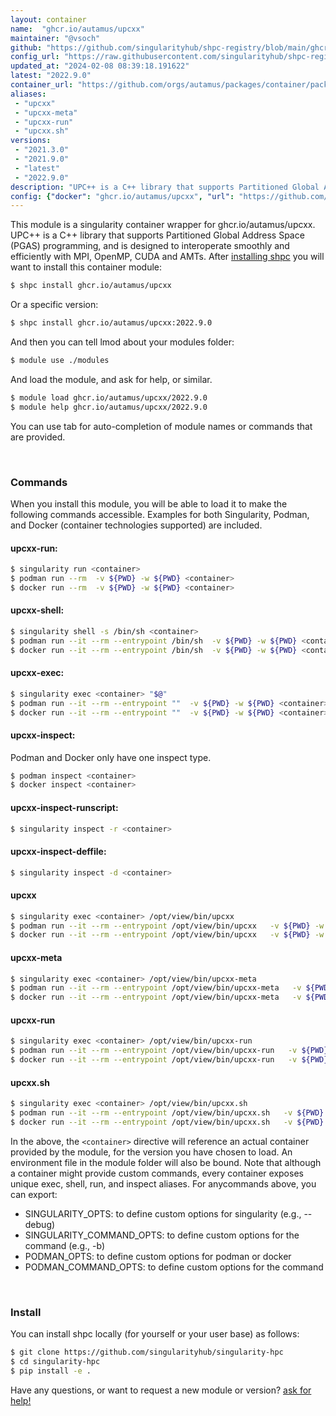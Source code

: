 ```yaml
---
layout: container
name:  "ghcr.io/autamus/upcxx"
maintainer: "@vsoch"
github: "https://github.com/singularityhub/shpc-registry/blob/main/ghcr.io/autamus/upcxx/container.yaml"
config_url: "https://raw.githubusercontent.com/singularityhub/shpc-registry/main/ghcr.io/autamus/upcxx/container.yaml"
updated_at: "2024-02-08 08:39:18.191622"
latest: "2022.9.0"
container_url: "https://github.com/orgs/autamus/packages/container/package/upcxx"
aliases:
 - "upcxx"
 - "upcxx-meta"
 - "upcxx-run"
 - "upcxx.sh"
versions:
 - "2021.3.0"
 - "2021.9.0"
 - "latest"
 - "2022.9.0"
description: "UPC++ is a C++ library that supports Partitioned Global Address Space (PGAS) programming, and is designed to interoperate smoothly and efficiently with MPI, OpenMP, CUDA and AMTs."
config: {"docker": "ghcr.io/autamus/upcxx", "url": "https://github.com/orgs/autamus/packages/container/package/upcxx", "maintainer": "@vsoch", "description": "UPC++ is a C++ library that supports Partitioned Global Address Space (PGAS) programming, and is designed to interoperate smoothly and efficiently with MPI, OpenMP, CUDA and AMTs.", "latest": {"2022.9.0": "sha256:4fb58ad779ca861344af2b8dab0ed07b89d4f7b14ffffa98c8429fe0f0779e51"}, "tags": {"2021.3.0": "sha256:5c96a1851c89e27ce2542e055c462f01f0fdd079dc39abdbae1a0f5b676255f3", "2021.9.0": "sha256:1bba1f067633ce18553bcb3ed4176dbc808d19b1e433bc279ca223f928160ab6", "latest": "sha256:4fb58ad779ca861344af2b8dab0ed07b89d4f7b14ffffa98c8429fe0f0779e51", "2022.9.0": "sha256:4fb58ad779ca861344af2b8dab0ed07b89d4f7b14ffffa98c8429fe0f0779e51"}, "aliases": {"upcxx": "/opt/view/bin/upcxx", "upcxx-meta": "/opt/view/bin/upcxx-meta", "upcxx-run": "/opt/view/bin/upcxx-run", "upcxx.sh": "/opt/view/bin/upcxx.sh"}}
---
```


This module is a singularity container wrapper for ghcr.io/autamus/upcxx.
UPC++ is a C++ library that supports Partitioned Global Address Space (PGAS) programming, and is designed to interoperate smoothly and efficiently with MPI, OpenMP, CUDA and AMTs.
After [installing shpc](#install) you will want to install this container module:


```bash
$ shpc install ghcr.io/autamus/upcxx
```

Or a specific version:

```bash
$ shpc install ghcr.io/autamus/upcxx:2022.9.0
```

And then you can tell lmod about your modules folder:

```bash
$ module use ./modules
```

And load the module, and ask for help, or similar.

```bash
$ module load ghcr.io/autamus/upcxx/2022.9.0
$ module help ghcr.io/autamus/upcxx/2022.9.0
```

You can use tab for auto-completion of module names or commands that are provided.

<br>

### Commands

When you install this module, you will be able to load it to make the following commands accessible.
Examples for both Singularity, Podman, and Docker (container technologies supported) are included.

#### upcxx-run:

```bash
$ singularity run <container>
$ podman run --rm  -v ${PWD} -w ${PWD} <container>
$ docker run --rm  -v ${PWD} -w ${PWD} <container>
```

#### upcxx-shell:

```bash
$ singularity shell -s /bin/sh <container>
$ podman run --it --rm --entrypoint /bin/sh  -v ${PWD} -w ${PWD} <container>
$ docker run --it --rm --entrypoint /bin/sh  -v ${PWD} -w ${PWD} <container>
```

#### upcxx-exec:

```bash
$ singularity exec <container> "$@"
$ podman run --it --rm --entrypoint ""  -v ${PWD} -w ${PWD} <container> "$@"
$ docker run --it --rm --entrypoint ""  -v ${PWD} -w ${PWD} <container> "$@"
```

#### upcxx-inspect:

Podman and Docker only have one inspect type.

```bash
$ podman inspect <container>
$ docker inspect <container>
```

#### upcxx-inspect-runscript:

```bash
$ singularity inspect -r <container>
```

#### upcxx-inspect-deffile:

```bash
$ singularity inspect -d <container>
```


#### upcxx

```bash
$ singularity exec <container> /opt/view/bin/upcxx
$ podman run --it --rm --entrypoint /opt/view/bin/upcxx   -v ${PWD} -w ${PWD} <container> -c " $@"
$ docker run --it --rm --entrypoint /opt/view/bin/upcxx   -v ${PWD} -w ${PWD} <container> -c " $@"
```


#### upcxx-meta

```bash
$ singularity exec <container> /opt/view/bin/upcxx-meta
$ podman run --it --rm --entrypoint /opt/view/bin/upcxx-meta   -v ${PWD} -w ${PWD} <container> -c " $@"
$ docker run --it --rm --entrypoint /opt/view/bin/upcxx-meta   -v ${PWD} -w ${PWD} <container> -c " $@"
```


#### upcxx-run

```bash
$ singularity exec <container> /opt/view/bin/upcxx-run
$ podman run --it --rm --entrypoint /opt/view/bin/upcxx-run   -v ${PWD} -w ${PWD} <container> -c " $@"
$ docker run --it --rm --entrypoint /opt/view/bin/upcxx-run   -v ${PWD} -w ${PWD} <container> -c " $@"
```


#### upcxx.sh

```bash
$ singularity exec <container> /opt/view/bin/upcxx.sh
$ podman run --it --rm --entrypoint /opt/view/bin/upcxx.sh   -v ${PWD} -w ${PWD} <container> -c " $@"
$ docker run --it --rm --entrypoint /opt/view/bin/upcxx.sh   -v ${PWD} -w ${PWD} <container> -c " $@"
```



In the above, the `<container>` directive will reference an actual container provided
by the module, for the version you have chosen to load. An environment file in the
module folder will also be bound. Note that although a container
might provide custom commands, every container exposes unique exec, shell, run, and
inspect aliases. For anycommands above, you can export:

 - SINGULARITY_OPTS: to define custom options for singularity (e.g., --debug)
 - SINGULARITY_COMMAND_OPTS: to define custom options for the command (e.g., -b)
 - PODMAN_OPTS: to define custom options for podman or docker
 - PODMAN_COMMAND_OPTS: to define custom options for the command

<br>

### Install

You can install shpc locally (for yourself or your user base) as follows:

```bash
$ git clone https://github.com/singularityhub/singularity-hpc
$ cd singularity-hpc
$ pip install -e .
```

Have any questions, or want to request a new module or version? [ask for help!](https://github.com/singularityhub/singularity-hpc/issues)